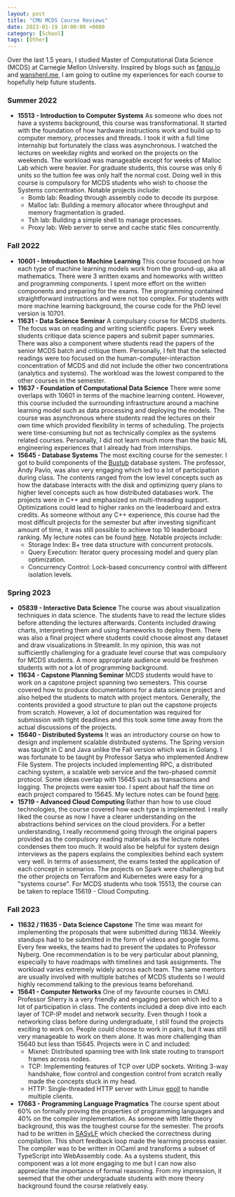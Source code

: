 ```yaml
---
layout: post
title: "CMU MCDS Course Reviews"
date: 2023-01-19 10:00:00 +0800
category: [School]
tags: [Other]
---
```


Over the last 1.5 years, I studied Master of Computational Data Science (MCDS) at Carnegie Mellon University. Inspired by blogs such as [fanpu.io](https://fanpu.io) and [wanshenl.me](https://wanshenl.me), I am going to outline my experiences for each course to hopefully help future students.

### Summer 2022

- <strong>15513 - Introduction to Computer Systems</strong>
  As someone who does not have a systems background, this course was transformational. It started with the foundation of how hardware instructions work and build up to computer memory, processes and threads. I took it with a full time internship but fortunately the class was asynchronous. I watched the lectures on weekday nights and worked on the projects on the weekends. The workload was manageable except for weeks of Malloc Lab which were heavier. For graduate students, this course was only 6 units so the tuition fee was only half the normal cost. Doing well in this course is compulsory for MCDS students who wish to choose the Systems concentration. Notable projects include:
  - Bomb lab: Reading through assembly code to decode its purpose.
  - Malloc lab: Building a memory allocator where throughput and memory fragmentation is graded.
  - Tsh lab: Building a simple shell to manage processes.
  - Proxy lab: Web server to serve and cache static files concurrently.

### Fall 2022

- <strong>10601 - Introduction to Machine Learning</strong>
  This course focused on how each type of machine learning models work from the ground-up, aka all mathematics. There were 3 written exams and homeworks with written and programming components. I spent more effort on the written components and preparing for the exams. The programming contained straightforward instructions and were not too complex. For students with more machine learning background, the course code for the PhD level version is 10701.
- <strong>11631 - Data Science Seminar</strong>
  A compulsary course for MCDS students. The focus was on reading and writing scientific papers. Every week students critique data science papers and submit paper summaries. There was also a component where students read the papers of the senior MCDS batch and critique them. Personally, I felt that the selected readings were too focused on the human-computer-interaction concentration of MCDS and did not include the other two concentrations (analytics and systems). The workload was the lowest compared to the other courses in the semester.
- <strong>11637 - Foundation of Computational Data Science</strong>
  There were some overlaps with 10601 in terms of the machine learning content. However, this course included the surrounding infrastructure around a machine learning model such as data processing and deploying the models. The course was asynchronous where students read the lectures on their own time which provided flexibility in terms of scheduling. The projects were time-consuming but not as technically complex as the systems related courses. Personally, I did not learn much more than the basic ML engineering experiences that I already had from internships.
- <strong>15645 - Database Systems</strong>
  The most exciting course for the semester. I got to build components of the [Bustub](https://github.com/cmu-db/bustub) database system. The professor, Andy Pavlo, was also very engaging which led to a lot of participation during class. The contents ranged from the low level concepts such as how the database interacts with the disk and optimizing query plans to higher level concepts such as how distributed databases work. The projects were in C++ and emphasized on multi-threading support. Optimizations could lead to higher ranks on the leaderboard and extra credits. As someone without any C++ experience, this course had the most difficult projects for the semester but after investing significant amount of time, it was still possible to achieve top 10 leaderboard ranking. My lecture notes can be found [here](https://github.com/yarkhinephyo/15-445-database-systems-notes). Notable projects include:
  - Storage Index: B+ tree data structure with concurrent protocols.
  - Query Execution: Iterator query processing model and query plan optimization.
  - Concurrency Control: Lock-based concurrency control with different isolation levels.

### Spring 2023

- <strong>05839 - Interactive Data Science</strong>
  The course was about visualization techniques in data science. The students have to read the lecture slides before attending the lectures afterwards. Contents included drawing charts, interpreting them and using frameworks to deploy them. There was also a final project where students could choose almost any dataset and draw visualizations in Streamlit. In my opinion, this was not sufficiently challenging for a graduate level course that was compulsory for MCDS students. A more appropriate audience would be freshmen students with not a lot of programming background.
- <strong>11634 - Capstone Planning Seminar</strong>
  MCDS students would have to work on a capstone project spanning two semesters. This course covered how to produce documentations for a data science project and also helped the students to match with project mentors. Generally, the contents provided a good structure to plan out the capstone projects from scratch. However, a lot of documentation was required for submission with tight deadlines and this took some time away from the actual discussions of the projects.
- <strong>15640 - Distributed Systems</strong>
  It was an introductory course on how to design and implement scalable distributed systems. The Spring version was taught in C and Java unlike the Fall version which was in Golang. I was fortunate to be taught by Professor Satya who implemented Andrew File System. The projects included implementing RPC, a distributed caching system, a scalable web service and the two-phased commit protocol. Some ideas overlap with 15645 such as transactions and logging. The projects were easier too. I spent about half the time on each project compared to 15645. My lecture notes can be found [here](https://github.com/yarkhinephyo/15-440-distributed-systems-notes).
- <strong>15719 - Advanced Cloud Computing</strong>
  Rather than how to use cloud technologies, the course covered how each type is implemented. I really liked the course as now I have a clearer understanding on the abstractions behind services on the cloud providers. For a better understanding, I really recommend going through the original papers provided as the compulsory reading materials as the lecture notes condenses them too much. It would also be helpful for system design interviews as the papers explains the complexities behind each system very well. In terms of assessment, the exams tested the application of each concept in scenarios. The projects on Spark were challenging but the other projects on Terraform and Kubernetes were easy for a "systems course". For MCDS students who took 15513, the course can be taken to replace 15619 - Cloud Computing.

### Fall 2023

- <strong>11632 / 11635 - Data Science Capstone</strong>
  The time was meant for implementing the proposals that were submitted during 11634. Weekly standups had to be submitted in the form of videos and google forms. Every few weeks, the teams had to present the updates to Professor Nyberg. One recommendation is to be very particular about planning, especially to have roadmaps with timelines and task assignments. The workload varies extremely widely across each team. The same mentors are usually involved with multiple batches of MCDS students so I would highly recommend talking to the previous teams beforehand.
- <strong>15641 - Computer Networks</strong>
  One of my favourite courses in CMU. Professor Sherry is a very friendly and engaging person which led to a lot of participation in class. The contents included a deep dive into each layer of TCP-IP model and network security.  Even though I took a networking class before during undergraduate, I still found the projects exciting to work on. People could choose to work in pairs, but it was still very manageable to work on them alone. It was more challenging than 15640 but less than 15645. Projects were in C and included:
  - Mixnet: Distributed spanning tree with link state routing to transport frames across nodes.
  - TCP: Implementing features of TCP over UDP sockets. Writing 3-way handshake, flow control and congestion control from scratch really made the concepts stuck in my head.
  - HTTP: Single-threaded HTTP server with Linux [epoll](https://man7.org/linux/man-pages/man7/epoll.7.html) to handle multiple clients.
- <strong>17663 - Programming Language Pragmatics</strong>
  The course spent about 60% on formally proving the properties of programming languages and 40% on the compiler implementation. As someone with little theory background, this was the toughest course for the semester. The proofs had to be written in [SASyLF](https://www.cs.cmu.edu/~aldrich/SASyLF/) which checked the correctness during compilation. This short feedback loop made the learning process easier. The compiler was to be written in OCaml and transforms a subset of TypeScript into WebAssembly code. As a systems student, this component was a lot more engaging to me but I can now  also appreciate the importance of formal reasoning. From my impression, it seemed that the other undergraduate students with more theory background found the course relatively easy.
